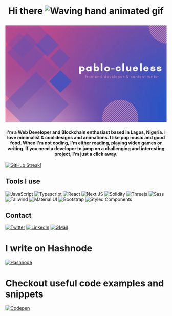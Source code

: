 # <p align="center">Hi there <img src="https://raw.githubusercontent.com/nixin72/nixin72/master/wave.gif" alt="Waving hand animated gif" height="45" width="45" /> </p>

<p align="center">
   <img src="./brand.png" width="800px">
</p>

#### <p align="center" >I'm a Web Developer and Blockchain enthusiast based in Lagos, Nigeria. I love minimalist & cool designs and animations. I like pop music and good food. When I'm not coding, I'm either reading, playing video games or writing. If you need a developer to jump on a challenging and interesting project, I'm just a click away.</p>

[![GitHub Streak](https://github-readme-streak-stats.herokuapp.com/?user=pablo-clueless)](https://git.io/streak-stats)]

<!-- |![Samson's GitHub stats](https://github-readme-stats.vercel.app/api?username=pablo-clueless&show_icons=true&theme=radical&count_private=true)|[![Top Langs](https://github-readme-stats.vercel.app/api/top-langs/?username=pablo-clueless)](https://github.com/pablo_clueless/github-readme-stats)|
|:------------------------------------------------------------------------:|:------------------------------------------------------------------------------:| -->

## Tools I use

![JavaScript](https://img.shields.io/badge/javascript-%23323330.svg?style=for-the-badge&logo=javascript&logoColor=%23F7DF1E)
![Typescript](https://img.shields.io/badge/typescript-%3178C6?style=for-the-badge&logo=typescript)
![React](https://img.shields.io/badge/react-%2320232a.svg?style=for-the-badge&logo=react&logoColor=%2361DAFB)
![Next JS](https://img.shields.io/badge/Next-black?style=for-the-badge&logo=next.js&logoColor=white)
![Solidity](https://img.shields.io/badge/solidity-black?style=for-the-badge&logo=solidity)
![Threejs](https://img.shields.io/badge/threejs-black?style=for-the-badge&logo=three.js)
![Sass](https://img.shields.io/badge/SASS-hotpink.svg?style=for-the-badge&logo=SASS&logoColor=white)
![Tailwind](https://img.shields.io/badge/tailwindCSS-cyan?style=for-the-badge&logo=tailwindcss&logoColor=white)
![Material UI](https://img.shields.io/badge/material%20design-blue?style=for-the-badge&logo=mui&logoColor=white)
![Bootstrap](https://img.shields.io/badge/bootstrap-%23563D7C.svg?style=for-the-badge&logo=bootstrap&logoColor=white)
![Styled Components](https://img.shields.io/badge/styled--components-DB7093?style=for-the-badge&logo=styled-components&logoColor=white)


## Contact
[![Twitter](https://img.shields.io/twitter/follow/pablo_clueless?color=blue&style=for-the-badge&logo=twitter)](https://twitter.com/pablo_clueless)
[![LinkedIn](https://img.shields.io/badge/linkedin-samson%20okunola-blue?style=for-the-badge&logo=linkedin&color=0a66c2)](https://www.linkedin.com/in/samson-okunola/)
[![GMail](https://img.shields.io/badge/gmail-okunola%20samson-red?style=for-the-badge&logo=gmail)](mailto:smsnmicheal@gmail.com)

# I write on Hashnode
[![Hashnode](https://img.shields.io/badge/hashnode-frontendpablo-blue?style=for-the-badge&logo=hashnode)](https://frontendpablo.hashnode.dev)

# Checkout useful code examples and snippets
[![Codepen](https://img.shields.io/badge/codepen-pablo--clueless%20-black?style=for-the-badge&logo=codepen)](https://codepen.io/pablo-clueless)
